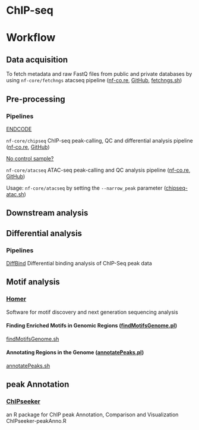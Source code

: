# ChIP-seq
# Workflow
## Data acquisition
To fetch metadata and raw FastQ files from public and private databases by using `nf-core/fetchngs` atacseq pipeline ([nf-co.re](https://nf-co.re/fetchngs/1.11.0), [GitHub](https://github.com/nf-core/fetchngs), [fetchngs.sh](https://github.com/uninchan/barbierilab/blob/main/ATAC-seq/fetchngs.sh))
## Pre-processing
### Pipelines
[ENDCODE](https://github.com/ENCODE-DCC/chip-seq-pipeline2)

`nf-core/chipseq` ChIP-seq peak-calling, QC and differential analysis pipeline ([nf-co.re](https://nf-co.re/chipseq/dev), [GitHub](https://github.com/nf-core/chipseq))

[No control sample?](https://github.com/nf-core/chipseq/issues/126)

`nf-core/atacseq` ATAC-seq peak-calling and QC analysis pipeline ([nf-co.re](https://nf-co.re/atacseq/2.1.2), [GitHub](https://github.com/nf-core/atacseq))

Usage: `nf-core/atacseq` by setting the `--narrow_peak` parameter ([chipseq-atac.sh](https://github.com/uninchan/barbierilab/blob/main/ChIP-seq/chipseq-atac.sh))
## Downstream analysis
## Differential analysis
### Pipelines
[DiffBind](https://bioconductor.org/packages/release/bioc/vignettes/DiffBind/inst/doc/DiffBind.pdf)
Differential binding analysis of ChIP-Seq peak data

## Motif analysis
### [Homer](http://homer.ucsd.edu/homer/)
Software for motif discovery and next generation sequencing analysis

#### Finding Enriched Motifs in Genomic Regions ([findMotifsGenome.pl](http://homer.ucsd.edu/homer/ngs/peakMotifs.html))

[findMotifsGenome.sh](https://github.com/uninchan/barbierilab/blob/main/ChIP-seq/findMotifsGenome.sh)

#### Annotating Regions in the Genome ([annotatePeaks.pl](http://homer.ucsd.edu/homer/ngs/annotation.html))

[annotatePeaks.sh](https://github.com/uninchan/barbierilab/blob/main/ChIP-seq/annotatePeaks.sh)

## peak Annotation
### [ChIPseeker](https://bioconductor.org/packages/devel/bioc/vignettes/ChIPseeker/inst/doc/ChIPseeker.html)
an R package for ChIP peak Annotation, Comparison and Visualization
ChIPseeker-peakAnno.R
